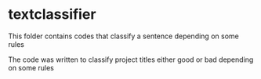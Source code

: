 # textclassifier
This folder contains codes that classify a sentence depending on some rules

The code was written to classify project titles either good or bad depending on some rules
